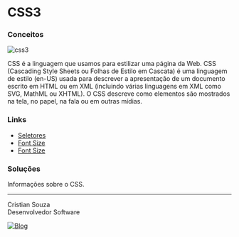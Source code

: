 # CSS3
### Conceitos

<div>
    <img alt="css3" src="https://img.shields.io/badge/CSS3-1572B6?style=for-the-badge&logo=css3&logoColor=white">
</div>

<p>
    CSS é a linguagem que usamos para estilizar uma página da Web.
    CSS (Cascading Style Sheets ou Folhas de Estilo em Cascata) é uma linguagem de estilo (en-US) usada para descrever a apresentação de um documento escrito em HTML ou em XML (incluindo várias linguagens em XML como SVG, MathML ou XHTML). O CSS descreve como elementos são mostrados na tela, no papel, na fala ou em outras mídias.
</p>

### Links

- [Seletores](https://www.w3schools.com/css/css_selectors.asp)
- [Font Size](https://www.w3schools.com/css/css_font_size.asp)
- [Font Size](https://www.w3schools.com/css/css_border.asp)

### Soluções

<p>
    Informações sobre o CSS.
</p>

----

<p>Cristian Souza <br>
Desenvolvedor Software <br>

[![Blog](https://img.shields.io/badge/GitHub-100000?style=for-the-badge&logo=github&logoColor=white)](https://github.com/cmsoouza)